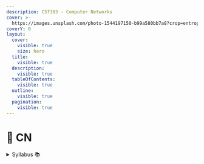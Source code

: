 ```yaml
---
description: CST303 - Computer Networks
cover: >-
  https://images.unsplash.com/photo-1544197150-b99a580bb7a8?crop=entropy&cs=srgb&fm=jpg&ixid=M3wxOTcwMjR8MHwxfHNlYXJjaHw1fHxuZXR3b3JrfGVufDB8fHx8MTcxOTA1MjI2M3ww&ixlib=rb-4.0.3&q=85
coverY: 0
layout:
  cover:
    visible: true
    size: hero
  title:
    visible: true
  description:
    visible: true
  tableOfContents:
    visible: true
  outline:
    visible: true
  pagination:
    visible: true
---
```


# 🛜 CN

<details>

<summary>Syllabus 📚</summary>

[CST303](https://drive.google.com/file/d/11lWie2DJxvQEaMIKv1Dk\_R\_5jBplVsNy/view?usp=drive\_link)👈

</details>

